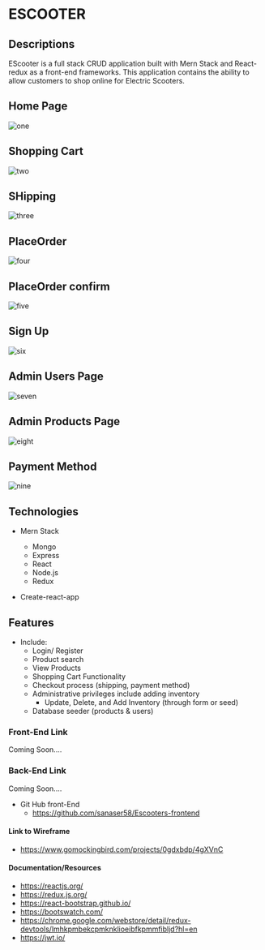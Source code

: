 # ESCOOTER

## Descriptions
EScooter is a full stack CRUD application built with Mern Stack and React-redux as a front-end frameworks. This application contains the ability to allow customers to shop online for Electric Scooters.


## Home Page
![one](images/one.png)


## Shopping Cart
![two](images/two.png)


## SHipping
![three](images/three.png)


## PlaceOrder
![four](images/four.png)


## PlaceOrder confirm 
![five](images/five.png)


## Sign Up 
![six](images/six.png)


## Admin Users Page 
![seven](images/seven.png)


## Admin Products Page 
![eight](images/eight.png)


## Payment Method  
![nine](images/nine.png)



## Technologies

* Mern Stack
  * Mongo
  * Express
  * React
  * Node.js
  * Redux

* Create-react-app

## Features
* Include:
  * Login/ Register
  * Product search
  * View Products
  * Shopping Cart Functionality
  * Checkout process (shipping, payment method)
  * Administrative privileges include adding inventory
    * Update, Delete, and Add Inventory (through form or seed)
  *  Database seeder (products & users)

### Front-End Link
Coming Soon....

### Back-End Link

Coming Soon....

* Git Hub front-End
  * https://github.com/sanaser58/Escooters-frontend


#### Link to Wireframe

 * https://www.gomockingbird.com/projects/0gdxbdp/4gXVnC



 #### Documentation/Resources
 * https://reactjs.org/
 * https://redux.js.org/
 * https://react-bootstrap.github.io/
 * https://bootswatch.com/
 * https://chrome.google.com/webstore/detail/redux-devtools/lmhkpmbekcpmknklioeibfkpmmfibljd?hl=en
 * https://jwt.io/
